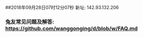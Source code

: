 ##2018年09月28日07时12分07秒 新址: 142.93.132.206
### 兔友常见问题及解答: https://github.com/wanggonging/d/blob/w/FAQ.md
